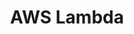---
layout: default
description: AWS Lambda can be used to run serverless tasks from a notebook
shortname: aws_lambda
timestamp: Mon, 14 Feb 2022 17:29:32 GMT
title: AWS Lambda
type: programming tool
uuid: 4965a1b8-11be-43e1-886d-d1eb831db276
website_link: '?'
---